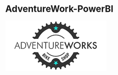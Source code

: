 # AdventureWork-PowerBI
![AdventureWorks](https://github.com/AvinMehrpak/AdventureWork-PowerBI/blob/main/AdventureWorks.png)
